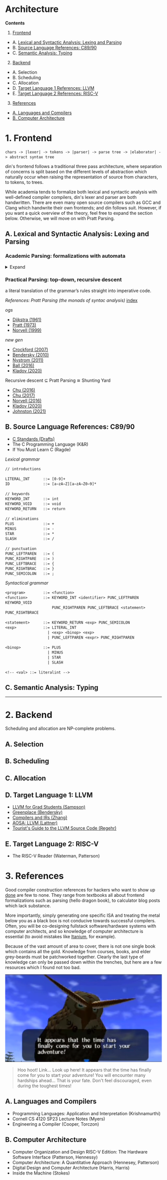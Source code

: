 # Architecture

**Contents**
1. [Frontend](#1-frontend)
  -  A. [Lexical and Syntactic Analysis: Lexing and Parsing](#a-lexical-and-syntactic-analysis-lexing-and-parsing)
  -  B. [Source Language References: C89/90](#b-source-language-references-c8990)
  - C. [Semantic Analysis: Typing](#c-semantic-analysis-typing)
2. [Backend](#2-backend)
  - A. Selection
  - B. Scheduling
  - C. Allocation
  - D. [Target Language 1 References: LLVM](#d-target-language-1-llvm)
  - E. [Target Language 2 References: RISC-V](#e-target-language-2-risc-v)
3. [References](#3-references)
  - [A. Languages and Compilers](#a-languages-and-compilers)
  - [B. Computer Architecture](#b-computer-architecture)

# 1. Frontend
```
chars -> |lexer| -> tokens -> |parser| -> parse tree -> |elaborator| -> abstract syntax tree
```

din's frontend follows a traditional three pass architecture, where separation
of concerns is split based on the different levels of abstraction which naturally
occur when raising the representation of source from characters, to tokens, to
trees.

While academia tends to formalize both lexical and syntactic analysis with
well-defined compiler compilers, din's lexer and parser are both handwritten.
There are even many open source compilers such as GCC and Clang which
handwrite their own frontends; and din follows suit. However, if you want
a quick overview of the theory, feel free to expand the section below. Otherwise,
we will move on with Pratt Parsing.

## A. Lexical and Syntactic Analysis: Lexing and Parsing

### Academic Parsing: formalizations with automata
<details>
  <summary>Expand</summary>
Lexing and parsing sit on a strong foundation of theory which sit at the
intersection of languages and computation. The core problem of both lexical and
syntactic analysis is to recognize a series of symbols from an alphabet by
producing a derivation of productions specified by the language. That was a bunch
of word salad according to formal definitions. More clearly:

Lexical analysis:
- alphabet: characters
- series of symbols: tokens
- language: regular
  - spec: regular expressions (RE)
  - impl: deterministic finite automata (DFA)

Syntactic analysis:
- alphabet: tokens
- series of symbols: tree
- language: context-free
  - spec: Backus-Naur Form (BNF)
  - impl: pushdown automata (PA)

There are well-defined algorithms to convert specs into implementations. For
instance, with syntactic analysis, you can convert REs -> NFAs -> DFA -> min(DFA)
via Thompson's, subset, and Kleene's construction, respectively.

RE/FA aren't expressive enough for a certain set of languages, called context-free
languages (in which you can use the Pumping Lemma result to determine if
a language is regular or not). If a language is context-free, it'll need to be
specified via BNF and implemented with pushdown automata, which are the same
as their regular-language counterparts with the addition of recursion.

The formalization of both lexical and syntactic analysis results in so called
compiler compilers which take in your lexical and syntactic grammars, and produce
the machines (lexers and parsers), which *you* then use for your compiler. This
is not so different from higher order programming.

While these academic formalizations can help compiler construction with respect
to correctness (rule #1 of compiler construction is to perserve semantics
afterall), caution should be exercised based on your engineering constraints.
A heuristic to use when calculating cost-benefit calculus is `benefit (DSL) ∝ |engineers|`
Sacrificing flow control for a straight-jacketed DSL (such as HCL and ECS for
managing cloud infrastructure and building games) makes sense when
`|engineers| > 1e4`, but definitely not for a project like din, where
`|engineers| = 1`.

The only theory din leverages is the research behind the different types of
top down parsing (recursive descent) to handle operation precedence and
associativity with non-Lisp-like-S-expression-syntax, which, so happens to be
din's case, as its source language is C.

</details>

### Practical Parsing: top-down, recursive descent

a literal translation of the grammar’s rules straight into imperative code.

*References: Pratt Parsing (the monads of syntac analysis)*
[index](https://www.oilshell.org/blog/2017/03/31.html)

*ogs*
- [Dijkstra (1961)](https://ir.cwi.nl/pub/9251/9251D.pdf)
- [Pratt (1973)](https://tdop.github.io/)
- [Norvell (1999)](https://www.engr.mun.ca/%7Etheo/Misc/exp_parsing.htm)

*new gen*
- [Crockford (2007)](https://crockford.com/javascript/tdop/tdop.html)
- [Bendersky (2010)](https://eli.thegreenplace.net/2010/01/02/top-down-operator-precedence-parsing)
- [Nystrom (2011)](https://journal.stuffwithstuff.com/2011/03/19/pratt-parsers-expression-parsing-made-easy/)
- [Ball (2016)](https://edu.anarcho-copy.org/Programming%20Languages/Go/writing%20an%20INTERPRETER%20in%20go.pdf)
- [Kladov (2020)](https://matklad.github.io/2020/04/13/simple-but-powerful-pratt-parsing)

Recursive descent ⊆ Pratt Parsing ≅ Shunting Yard
- [Chu (2016)](https://www.oilshell.org/blog/2016/11/01.html)
- [Chu (2017)](https://www.oilshell.org/blog/2017/03/30.html)
- [Norvell (2016)](https://www.engr.mun.ca/%7Etheo/Misc/pratt_parsing.htm)
- [Kladov (2020)](https://matklad.github.io/2020/04/15/from-pratt-to-dijkstra.html)
- [Johnston (2021)](https://www.abubalay.com/blog/2021/12/31/lr-control-flow)


## B. Source Language References: C89/90
- [C Standards (Drafts)](https://github.com/sys-research/c-standard-drafts)
- The C Programming Language (K&R)
- If You Must Learn C (Ragde)

*Lexical grammar*
```
// introductions

LITERAL_INT      ::= [0-9]+
ID               ::= [a−zA−Z][a−zA−Z0−9]*

// keywords
KEYWORD_INT      ::= int
KEYWORD_VOID     ::= void
KEYWORD_RETURN   ::= return

// eliminations
PLUS             ::= +
MINUS            ::= -
STAR             ::= *
SLASH            ::= /

// punctuation
PUNC_LEFTPAREN   ::= (
PUNC_RIGHTPARE   ::= )
PUNC_LEFTBRACE   ::= {
PUNC_RIGHTBRAC   ::= }
PUNC_SEMICOLON   ::= ;
```

*Syntactical grammar*
```
<program>        ::= <function>
<function>       ::= KEYWORD_INT <identifier> PUNC_LEFTPAREN KEYWORD_VOID
                     PUNC_RIGHTPAREN PUNC_LEFTBRACE <statement> PUNC_RIGHTBRACE

<statement>      ::= KEYWORD_RETURN <exp> PUNC_SEMICOLON
<exp>            ::= LITERAL_INT
                   | <exp> <binop> <exp>
                   | PUNC_LEFTPAREN <expr> PUNC_RIGHTPAREN

<binop>          ::= PLUS
                   | MINUS
                   | STAR
                   | SLASH

<!-- <val> ::= literalint -->
```


## C. Semantic Analysis: Typing

---

# 2. Backend
Scheduling and allocation are NP-complete problems.

## A. Selection
## B. Scheduling
## C. Allocation



## D. Target Language 1: LLVM
- [LLVM for Grad Students (Sampson)](https://www.cs.cornell.edu/~asampson/blog/llvm.html)
- [Greenplace (Bendersky)](https://eli.thegreenplace.net/tag/llvm-clang)
- [Compilers and IRs (Zhang)](https://www.lei.chat/posts/compilers-and-irs-llvm-ir-spirv-and-mlir/)
- [AOSA: LLVM (Lattner)](https://aosabook.org/en/v1/llvm.html)
- [Tourist's Guide to the LLVM Source Code (Regehr)](https://blog.regehr.org/archives/1453)

## E. Target Language 2: RISC-V
- The RISC-V Reader (Waterman, Patterson)

# 3. References
Good compiler construction references for hackers who want to show up
[done](https://steve-yegge.blogspot.com/2008/06/done-and-gets-things-smart.html)
are few to none. They range from textbooks all about frontend formalizations such
as parsing (hello dragon book), to calculator blog posts which lack substance.

More importantly, simply generating one specific ISA and treating
the metal below you as a black box is not conducive towards successful compilers.
Often, you will be co-designing fullstack software/hardware systems with computer
architects, and so knowledge of computer architecture is essential (to avoid
mistakes like [Itanium](https://en.wikipedia.org/wiki/IA-64#:~:text=The%20Itanium%20architecture%20is%20based,manage%20instruction%20dependencies%20at%20runtime.), for example).

Because of the vast amount of area to cover, there is not one single book which
contains all the gold. Knowledge from courses, books, and elder grey-beards must
be patchworked together. Clearly the last type of knowledge can only be passed
down within the trenches, but here are a few resources which I found not too bad.

![](./kaepora.webp)
> Hoo hoot! Link... Look up here! It appears that the time has finally come for
> you to start your adventure! You will encounter many hardships ahead... That
> is your fate. Don't feel discouraged, even during the toughest times!

## A. Languages and Compilers
- Programming Languages: Application and Interpretation (Krishnamurthi)
- Cornell CS 4120 SP23 Lecture Notes (Myers)
- Engineering a Compiler (Cooper, Torczon)

## B. Computer Architecture
- Computer Organization and Design RISC-V Edition: The Hardware Software Interface (Patterson, Hennessy)
- Computer Architecture: A Quantitative Approach (Hennesey, Patterson)
- Digital Design and Computer Architecture (Harris, Harris)
- Inside the Machine (Stokes)